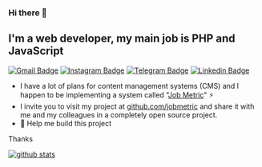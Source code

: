 ### Hi there 👋

## I'm a web developer, my main job is PHP and JavaScript

[![Gmail Badge](https://img.shields.io/badge/-majeedmohammadian@gmail.com-c14438?style=flat&logo=Gmail&logoColor=white&link=mailto:majeedmohammadian@gmail.com)](mailto:majeedmohammadian@gmail.com)
[![Instagram Badge](https://img.shields.io/badge/Instagram-3f729b?style=flat&logo=instagram&logoColor=white&link=https://instagram.com/majeedmohammadian/)](https://instagram.com/majeedmohammadian/)
[![Telegram Badge](https://img.shields.io/badge/-Telegram-blue?style=flat&logo=telegram&logoColor=white&link=https://t.me/majeed21/)](https://t.me/majeed21/)
[![Linkedin Badge](https://img.shields.io/badge/-Linkedin-0072b1?style=flat&logo=Linkedin&logoColor=white&link=https://linkedin.com/in/majidmohammadian/)](https://linkedin.com/in/majidmohammadian/)

- I have a lot of plans for content management systems (CMS) and I happen to be implementing a system called "[Job Metric](https://github.com/jobmetric)" ⚡
- I invite you to visit my project at [github.com/jobmetric](https://github.com/jobmetric) and share it with me and my colleagues in a completely open source project.
- 🤔 Help me build this project

Thanks

[![github stats](https://github-readme-stats.vercel.app/api?username=majidmohammadian&show_icons=true)](https://github.com/anuraghazra/github-readme-stats)
